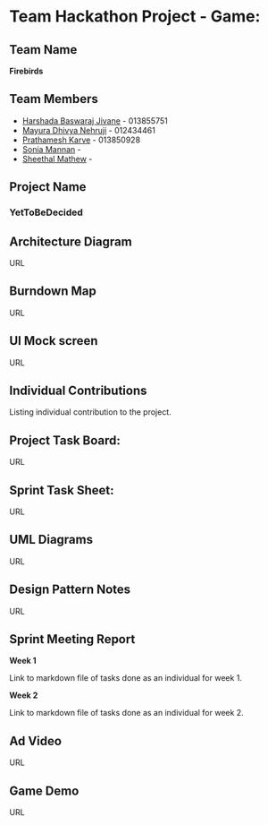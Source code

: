 # Team Hackathon Project - Game:

## Team Name

**Firebirds**

## Team Members

* [Harshada Baswaraj Jivane](https://github.com/harshadajiv) - 013855751
* [Mayura Dhivya Nehruji](https://github.com/MayuraDhivyaNehruji) - 012434461
* [Prathamesh Karve](https://github.com/prathamr) - 013850928
* [Sonia Mannan](https://github.com/) - 
* [Sheethal Mathew](https://github.com/) - 


## Project Name
### YetToBeDecided

## Architecture Diagram
URL

## Burndown Map
URL

## UI Mock screen
URL

## Individual Contributions
Listing individual contribution to the project.

## Project Task Board:
URL

## Sprint Task Sheet:
URL

## UML Diagrams
URL

## Design Pattern Notes
URL


## Sprint Meeting Report

**Week 1**

Link to markdown file of tasks done as an individual for week 1.

**Week 2**

Link to markdown file of tasks done as an individual for week 2.

## Ad Video
URL

## Game Demo
URL

